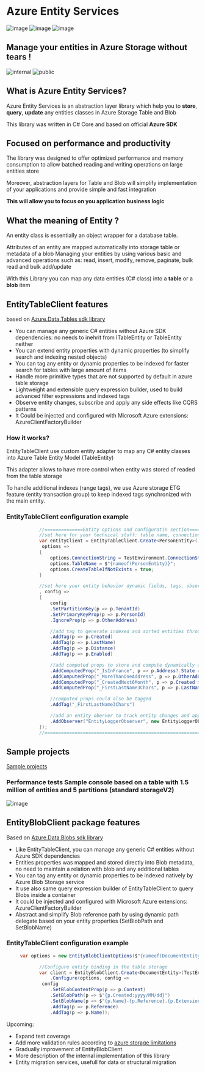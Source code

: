 # Azure Entity Services

![image](https://evocdn.azureedge.net/images/128/entityservices-tables.png)
![image](https://evocdn.azureedge.net/images/128/entityservices-blobs.png)
![image](https://evocdn.azureedge.net/images/128/entityservices-queries.png)

## Manage your entities in Azure Storage without tears !

![internal](https://github.com/evodim/Azure.EntityServices/actions/workflows/publish-internal.yml/badge.svg)
![public](https://github.com/evodim/Azure.EntityServices/actions/workflows/publish-public.yml/badge.svg)

## What is Azure Entity Services?

Azure Entity Services is an abstraction layer library which help you to **store**, **query**, **update** any entities classes in Azure Storage Table and Blob

 This library was written in C# Core and based on official **Azure SDK**
  
## Focused on performance and productivity 

The library was designed to offer optimized performance and memory consumption to allow batched reading and writing operations on large entities store

Moreover, abstraction layers for Table and Blob will simplify implementation of your applications and provide simple and fast integration

**This will allow you to focus on you application business logic**


 
## What the meaning of Entity ?
An entity class is essentially an object wrapper for a database table.

Attributes of an entity are mapped automatically into storage table or metadata of a blob 
Managing your entities by using various basic and advanced operations such as:  read, insert, modify, remove, paginate, bulk read and bulk add/update

With this Library you can map any data entities (C# class) into a **table** or a **blob** item

 
## EntityTableClient features
 
 based on  [Azure.Data.Tables sdk library](https://learn.microsoft.com/en-us/dotnet/api/overview/azure/Data.Tables-readme?view=azure-dotnet&viewFallbackFrom=azure-dotnet%2F)
 
* You can manage any generic C# entities without Azure SDK dependencies: no needs to inehrit from ITableEntity or TableEntity neither
* You can extend entity properties with dynamic properties (to simplify search and indexing nested objects)
* You can tag any entity or dynamic properties to be indexed for faster search for tables with large amount of items
* Handle more primitive types that are not supported by default in azure table storage 
* Lightweight and extensible query expression builder, used to build advanced filter expressions and indexed tags
* Observe entity changes, subscribe and apply any side effects like CQRS patterns
* It Could be injected and configured with Microsoft Azure extensions: AzureClientFactoryBuilder 

### How it works?

EntityTableClient use custom entity adapter to map any C# entity classes into Azure Table Entity Model (TableEntity)

This adapter allows to have more control when entity was stored of readed from the table storage

To handle additional indexes (range tags), we use Azure storage ETG feature (entity transaction group) to keep indexed tags synchronized with the main entity.


### EntityTableClient configuration example

```csharp
            //==============Entity options and configuratin section====================================================
            //set here for your technical stuff: table name, connection, parallelization
            var entityClient = EntityTableClient.Create<PersonEntity>(
             options =>
            {
                options.ConnectionString = TestEnvironment.ConnectionString;
                options.TableName = $"{nameof(PersonEntity)}";
                options.CreateTableIfNotExists = true;
            }

            //set here your entity behavior dynamic fields, tags, observers
            , config =>
            {
                config
                .SetPartitionKey(p => p.TenantId)
                .SetPrimaryKeyProp(p => p.PersonId)
                .IgnoreProp(p => p.OtherAddress)

                //add tag to generate indexed and sorted entities through rowKey
                .AddTag(p => p.Created)
                .AddTag(p => p.LastName)
                .AddTag(p => p.Distance)
                .AddTag(p => p.Enabled)

                //add computed props to store and compute dynamically additional fields of the entity
                .AddComputedProp("_IsInFrance", p => p.Address?.State == "France")
                .AddComputedProp("_MoreThanOneAddress", p => p.OtherAddress?.Count > 1)
                .AddComputedProp("_CreatedNext6Month", p => p.Created > DateTimeOffset.UtcNow.AddMonths(-6))
                .AddComputedProp("_FirstLastName3Chars", p => p.LastName?.ToLower()[..3])

                //computed props could also be tagged 
                .AddTag("_FirstLastName3Chars")

                //add an entity oberver to track entity changes and apply any action (projection, logging, etc.)
                .AddObserver("EntityLoggerObserver", new EntityLoggerObserver<PersonEntity>());
            });
            //===============================================================================================

```
## Sample projects
[Sample projects](https://github.com/Evodim/Azure.EntityServices/tree/main/samples)

### Performance tests Sample console based on a table with 1.5 million of entities and 5 partitions (standard storageV2)
 
![image](https://user-images.githubusercontent.com/4396827/213818315-bf0370d3-82f2-4908-b969-761bd0b3b9de.png)
  
## EntityBlobClient package features
 
 Based on [Azure.Data.Blobs sdk library](https://learn.microsoft.com/en-us/dotnet/api/overview/azure/Storage.Blobs-readme?view=azure-dotnet/)
* Like EntityTableClient, you can manage any generic C# entities without Azure SDK dependencies
* Entities properties was mapped and stored directly into Blob metadata, no need to maintain a relation with blob and any additional tables 
* You can tag any entity or dynamic properties to be indexed natively by Azure Blob Storage service
* It use also same query expression builder of EntityTableClient to query Blobs inside a container
* It could be injected and configured with Microsoft Azure extensions: AzureClientFactoryBuilder 
* Abstract and simplify Blob reference path by using dynamic path delegate based on your entity properties (SetBlobPath and SetBlobName)





### EntityTableClient configuration example

```csharp
     var options = new EntityBlobClientOptions($"{nameof(DocumentEntity)}Container".ToLower());

            //Configure entity binding in the table storage
            var client = EntityBlobClient.Create<DocumentEntity>(TestEnvironment.ConnectionString)
                .Configure(options, config =>
             config
                .SetBlobContentProp(p => p.Content)
                .SetBlobPath(p => $"{p.Created:yyyy/MM/dd}")
                .SetBlobName(p => $"{p.Name}-{p.Reference}.{p.Extension}")
                .AddTag(p => p.Reference)
                .AddTag(p => p.Name));
```
Upcoming:
* Expand test coverage
* Add more validation rules according to [azure storage limitations](https://docs.microsoft.com/en-us/azure/azure-resource-manager/management/azure-subscription-service-limits#azure-table-storage-limits)
* Gradually improvement of EntityBlobClient  
* More description of the internal implementation of this library
* Entity migration services, usefull for data or structural migration
